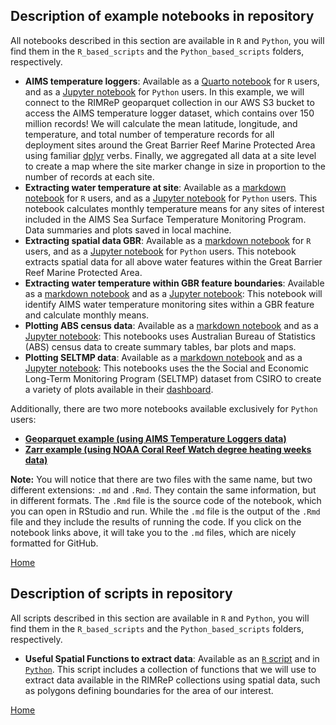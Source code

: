 ## Description of example notebooks in repository
All notebooks described in this section are available in `R` and `Python`, you will find them in the `R_based_scripts` and the `Python_based_scripts` folders, respectively. 

- **AIMS temperature loggers**: Available as a [Quarto notebook](https://github.com/aodn/rimrep-examples/blob/main/R_based_scripts/AIMS_waterTemp.md) for `R` users, and as a [Jupyter notebook](https://github.com/aodn/rimrep-examples/blob/main/Python_based_scripts/AIMS_waterTemp.ipynb) for `Python` users. In this example, we will connect to the RIMReP geoparquet collection in our AWS S3 bucket to access the AIMS temperature logger dataset, which contains over 150 million records! We will calculate the mean latitude, longitude, and temperature, and total number of temperature records for all deployment sites around the Great Barrier Reef Marine Protected Area using familiar [dplyr](https://dplyr.tidyverse.org) verbs. Finally, we aggregated all data at a site level to create a map where the site marker change in size in proportion to the number of records at each site.  
- **Extracting water temperature at site**: Available as a [markdown notebook](https://github.com/aodn/rimrep-examples/blob/main/R_based_scripts/Extracting_Water_Temperature_at_Site.md) for `R` users, and as a [Jupyter notebook](https://github.com/aodn/rimrep-examples/blob/main/Python_based_scripts/Extracting_Water_Temperature_at_Site.ipynb) for `Python` users. This notebook calculates monthly temperature means for any sites of interest included in the AIMS Sea Surface Temperature Monitoring Program. Data summaries and plots saved in local machine.  
- **Extracting spatial data GBR**: Available as a [markdown notebook](https://github.com/aodn/rimrep-examples/blob/main/R_based_scripts/Extracting_Spatial_Data_GBR_Features.md) for `R` users, and as a [Jupyter notebook](https://github.com/aodn/rimrep-examples/blob/main/Python_based_scripts/Extracting_Spatial_Data_GBR_Features.ipynb) for `Python` users. This notebook extracts spatial data for all above water features within the Great Barrier Reef Marine Protected Area.  
- **Extracting water temperature within GBR feature boundaries**: Available as a [markdown notebook](https://github.com/aodn/rimrep-examples/blob/main/R_based_scripts/Extracting_Water_Temperature_GBR_Features.md) and as a [Jupyter notebook](https://github.com/aodn/rimrep-examples/blob/main/Python_based_scripts/Extracting_Water_Temperature_GBR_Features.ipynb): This notebook will identify AIMS water temperature monitoring sites within a GBR feature and calculate monthly means.  
- **Plotting ABS census data**: Available as a [markdown notebook](https://github.com/aodn/rimrep-examples/blob/main/R_based_scripts/Plotting_ABS_Census_Data_LGA_2021.md) and as a [Jupyter notebook](https://github.com/aodn/rimrep-examples/blob/main/Python_based_scripts/Plotting_ABS_Census_Data_LGA_2021.ipynb): This notebooks uses Australian Bureau of Statistics (ABS) census data to create summary tables, bar plots and maps.  
- **Plotting SELTMP data**: Available as a [markdown notebook](https://github.com/aodn/rimrep-examples/blob/main/R_based_scripts/Plotting_SELTMP_Data.md) and as a [Jupyter notebook](https://github.com/aodn/rimrep-examples/blob/main/Python_based_scripts/Plotting_SELTMP_Data.ipynb): This notebooks uses the the Social and Economic Long-Term Monitoring Program (SELTMP) dataset from CSIRO to create a variety of plots available in their [dashboard](https://research.csiro.au/seltmp/explore-dashboards-here/).  
  
Additionally, there are two more notebooks available exclusively for `Python` users:  
- [**Geoparquet example (using AIMS Temperature Loggers data)**](https://github.com/aodn/rimrep-examples/blob/main/Python_based_scripts/geoparquet.ipynb)  
- [**Zarr example (using NOAA Coral Reef Watch degree heating weeks data)**](https://github.com/aodn/rimrep-examples/blob/main/Python_based_scripts/zarr.ipynb) 
  
**Note:** You will notice that there are two files with the same name, but two different extensions: `.md` and `.Rmd`. They contain the same information, but in different formats. The `.Rmd` file is the source code of the notebook, which you can open in RStudio and run. While the `.md` file is the output of the `.Rmd` file and they include the results of running the code. If you click on the notebook links above, it will take you to the `.md` files, which are nicely formatted for GitHub.
  
[Home](../README.md)

## Description of scripts in repository
All scripts described in this section are available in `R` and `Python`, you will find them in the `R_based_scripts` and the `Python_based_scripts` folders, respectively. 
- **Useful Spatial Functions to extract data**: Available as an [`R` script](https://github.com/aodn/rimrep-examples/blob/main/R_based_scripts/useful_spatial_functions_data_extraction.R) and in [`Python`](https://github.com/aodn/rimrep-examples/blob/main/Python_based_scripts/useful_spatial_functions_data_extraction.py). This script includes a collection of functions that we will use to extract data available in the RIMReP collections using spatial data, such as polygons defining boundaries for the area of our interest.  
  
[Home](../README.md)
